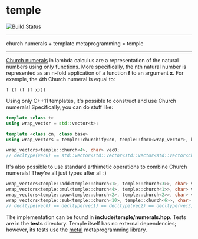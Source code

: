# temple

[![Build Status](https://travis-ci.com/dmhacker/temple.svg?branch=master)](https://travis-ci.com/dmhacker/temple)

---

church numerals + template metaprogramming = temple

---

[Church numerals](https://en.wikipedia.org/wiki/Church_encoding) in lambda calculus are
a representation of the natural numbers using only functions. More specifically,
the nth natural number is represented as an n-fold application of a 
function __f__ to an argument __x__. For example, the 4th Church numeral is equal to:

```
f (f (f (f x)))
```

Using only C++11 templates, it's possible to construct and use Church numerals!
Specifically, you can do stuff like:

```cpp
template <class t>
using wrap_vector = std::vector<t>;

template <class cn, class base>
using wrap_vectors = temple::churchify<cn, temple::fbox<wrap_vector>, base>;

wrap_vectors<temple::church<4>, char> vec0;
// decltype(vec0) == std::vector<std::vector<std::vector<std::vector<char>>>>
```

It's also possible to use standard arthimetic operations to combine Church numerals! 
They're all just types after all :)

```cpp
wrap_vectors<temple::add<temple::church<1>, temple::church<3>>, char> vec1;
wrap_vectors<temple::mul<temple::church<4>, temple::church<1>>, char> vec2;
wrap_vectors<temple::pow<temple::church<2>, temple::church<2>>, char> vec3;
wrap_vectors<temple::sub<temple::church<10>, temple::church<6>>, char> vec4;
// decltype(vec0) == decltype(vec1) == decltype(vec2) == decltype(vec3) == decltype(vec4)
```

The implementation can be found in __include/temple/numerals.hpp__. 
Tests are in the __tests__ directory. Temple itself has no external dependencies;
however, its tests use the [metal](https://github.com/brunocodutra/metal) metaprogramming library.

